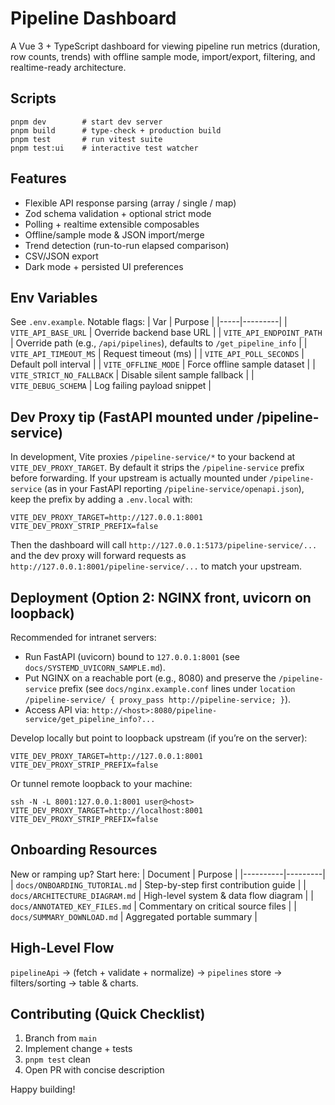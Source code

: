# Pipeline Dashboard

A Vue 3 + TypeScript dashboard for viewing pipeline run metrics (duration, row counts, trends) with offline sample mode, import/export, filtering, and realtime-ready architecture.

## Scripts
```
pnpm dev        # start dev server
pnpm build      # type-check + production build
pnpm test       # run vitest suite
pnpm test:ui    # interactive test watcher
```

## Features
- Flexible API response parsing (array / single / map)
- Zod schema validation + optional strict mode
- Polling + realtime extensible composables
- Offline/sample mode & JSON import/merge
- Trend detection (run-to-run elapsed comparison)
- CSV/JSON export
- Dark mode + persisted UI preferences

## Env Variables
See `.env.example`. Notable flags:
| Var | Purpose |
|-----|---------|
| `VITE_API_BASE_URL` | Override backend base URL |
| `VITE_API_ENDPOINT_PATH` | Override path (e.g., `/api/pipelines`), defaults to `/get_pipeline_info` |
| `VITE_API_TIMEOUT_MS` | Request timeout (ms) |
| `VITE_API_POLL_SECONDS` | Default poll interval |
| `VITE_OFFLINE_MODE` | Force offline sample dataset |
| `VITE_STRICT_NO_FALLBACK` | Disable silent sample fallback |
| `VITE_DEBUG_SCHEMA` | Log failing payload snippet |

## Dev Proxy tip (FastAPI mounted under /pipeline-service)
In development, Vite proxies `/pipeline-service/*` to your backend at `VITE_DEV_PROXY_TARGET`.
By default it strips the `/pipeline-service` prefix before forwarding. If your upstream is actually mounted under `/pipeline-service` (as in your FastAPI reporting `/pipeline-service/openapi.json`), keep the prefix by adding a `.env.local` with:

```
VITE_DEV_PROXY_TARGET=http://127.0.0.1:8001
VITE_DEV_PROXY_STRIP_PREFIX=false
```

Then the dashboard will call `http://127.0.0.1:5173/pipeline-service/...` and the dev proxy will forward requests as `http://127.0.0.1:8001/pipeline-service/...` to match your upstream.

## Deployment (Option 2: NGINX front, uvicorn on loopback)
Recommended for intranet servers:
- Run FastAPI (uvicorn) bound to `127.0.0.1:8001` (see `docs/SYSTEMD_UVICORN_SAMPLE.md`).
- Put NGINX on a reachable port (e.g., 8080) and preserve the `/pipeline-service` prefix (see `docs/nginx.example.conf` lines under `location /pipeline-service/ { proxy_pass http://pipeline-service; }`).
- Access API via: `http://<host>:8080/pipeline-service/get_pipeline_info?...`

Develop locally but point to loopback upstream (if you’re on the server):

```
VITE_DEV_PROXY_TARGET=http://127.0.0.1:8001
VITE_DEV_PROXY_STRIP_PREFIX=false
```

Or tunnel remote loopback to your machine:

```
ssh -N -L 8001:127.0.0.1:8001 user@<host>
VITE_DEV_PROXY_TARGET=http://localhost:8001
VITE_DEV_PROXY_STRIP_PREFIX=false
```

## Onboarding Resources
New or ramping up? Start here:
| Document | Purpose |
|----------|---------|
| `docs/ONBOARDING_TUTORIAL.md` | Step-by-step first contribution guide |
| `docs/ARCHITECTURE_DIAGRAM.md` | High-level system & data flow diagram |
| `docs/ANNOTATED_KEY_FILES.md` | Commentary on critical source files |
| `docs/SUMMARY_DOWNLOAD.md` | Aggregated portable summary |

## High-Level Flow
`pipelineApi` → (fetch + validate + normalize) → `pipelines` store → filters/sorting → table & charts.

## Contributing (Quick Checklist)
1. Branch from `main`
2. Implement change + tests
3. `pnpm test` clean
4. Open PR with concise description

Happy building!
